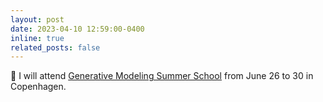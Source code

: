 ```yaml
---
layout: post
date: 2023-04-10 12:59:00-0400
inline: true
related_posts: false
---
```

🎉 I will attend [Generative Modeling Summer School](https://gemss.ai/2023/) from June 26 to 30 in Copenhagen. 